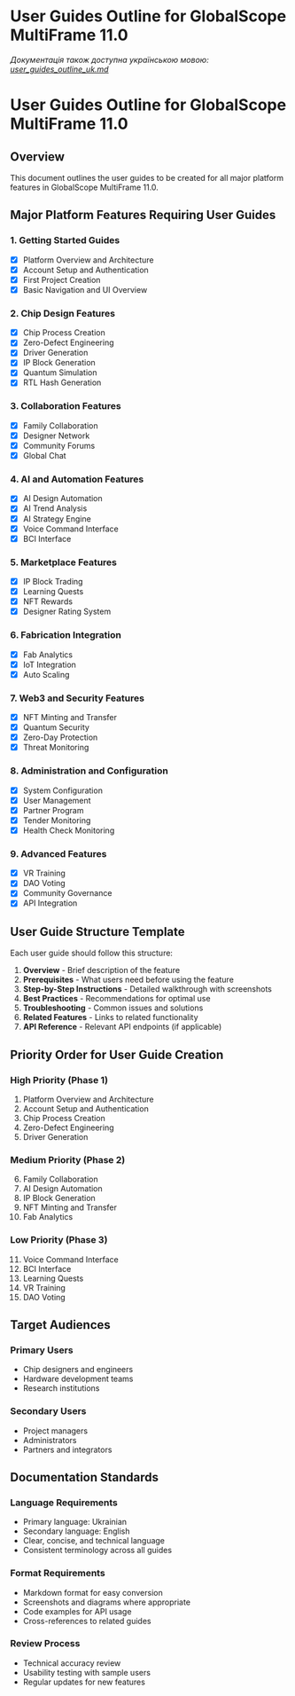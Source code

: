 # User Guides Outline for GlobalScope MultiFrame 11.0

*Документація також доступна українською мовою: [user_guides_outline_uk.md](user_guides_outline_uk.md)*

# User Guides Outline for GlobalScope MultiFrame 11.0

## Overview
This document outlines the user guides to be created for all major platform features in GlobalScope MultiFrame 11.0.

## Major Platform Features Requiring User Guides

### 1. Getting Started Guides
- [x] Platform Overview and Architecture
- [x] Account Setup and Authentication
- [x] First Project Creation
- [x] Basic Navigation and UI Overview

### 2. Chip Design Features
- [x] Chip Process Creation
- [x] Zero-Defect Engineering
- [x] Driver Generation
- [x] IP Block Generation
- [x] Quantum Simulation
- [x] RTL Hash Generation

### 3. Collaboration Features
- [x] Family Collaboration
- [x] Designer Network
- [x] Community Forums
- [x] Global Chat

### 4. AI and Automation Features
- [x] AI Design Automation
- [x] AI Trend Analysis
- [x] AI Strategy Engine
- [x] Voice Command Interface
- [x] BCI Interface

### 5. Marketplace Features
- [x] IP Block Trading
- [x] Learning Quests
- [x] NFT Rewards
- [x] Designer Rating System

### 6. Fabrication Integration
- [x] Fab Analytics
- [x] IoT Integration
- [x] Auto Scaling

### 7. Web3 and Security Features
- [x] NFT Minting and Transfer
- [x] Quantum Security
- [x] Zero-Day Protection
- [x] Threat Monitoring

### 8. Administration and Configuration
- [x] System Configuration
- [x] User Management
- [x] Partner Program
- [x] Tender Monitoring
- [x] Health Check Monitoring

### 9. Advanced Features
- [x] VR Training
- [x] DAO Voting
- [x] Community Governance
- [x] API Integration

## User Guide Structure Template

Each user guide should follow this structure:

1. **Overview** - Brief description of the feature
2. **Prerequisites** - What users need before using the feature
3. **Step-by-Step Instructions** - Detailed walkthrough with screenshots
4. **Best Practices** - Recommendations for optimal use
5. **Troubleshooting** - Common issues and solutions
6. **Related Features** - Links to related functionality
7. **API Reference** - Relevant API endpoints (if applicable)

## Priority Order for User Guide Creation

### High Priority (Phase 1)
1. Platform Overview and Architecture
2. Account Setup and Authentication
3. Chip Process Creation
4. Zero-Defect Engineering
5. Driver Generation

### Medium Priority (Phase 2)
6. Family Collaboration
7. AI Design Automation
8. IP Block Generation
9. NFT Minting and Transfer
10. Fab Analytics

### Low Priority (Phase 3)
11. Voice Command Interface
12. BCI Interface
13. Learning Quests
14. VR Training
15. DAO Voting

## Target Audiences

### Primary Users
- Chip designers and engineers
- Hardware development teams
- Research institutions

### Secondary Users
- Project managers
- Administrators
- Partners and integrators

## Documentation Standards

### Language Requirements
- Primary language: Ukrainian
- Secondary language: English
- Clear, concise, and technical language
- Consistent terminology across all guides

### Format Requirements
- Markdown format for easy conversion
- Screenshots and diagrams where appropriate
- Code examples for API usage
- Cross-references to related guides

### Review Process
- Technical accuracy review
- Usability testing with sample users
- Regular updates for new features